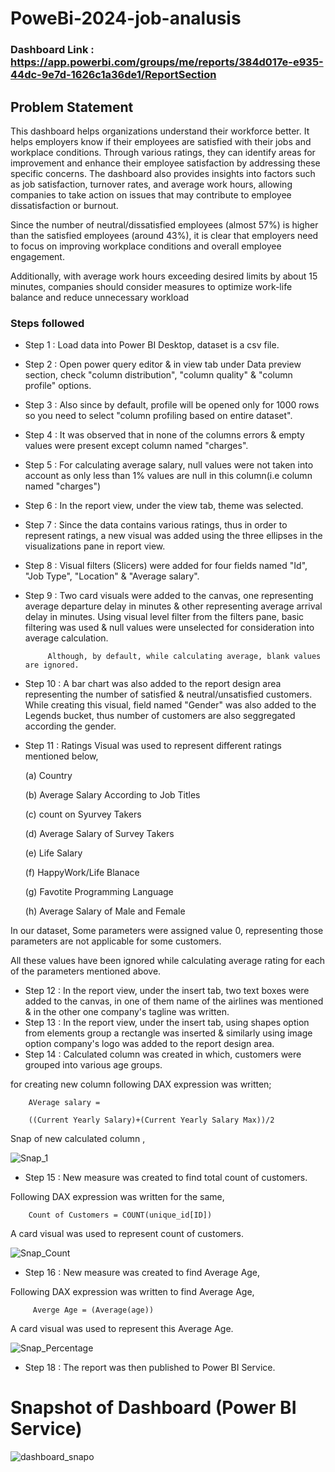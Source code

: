 # PoweBi-2024-job-analusis

### Dashboard Link : https://app.powerbi.com/groups/me/reports/384d017e-e935-44dc-9e7d-1626c1a36de1/ReportSection

## Problem Statement

This dashboard helps organizations understand their workforce better. It helps employers know if their employees are satisfied with their jobs and workplace conditions. Through various ratings, they can identify areas for improvement and enhance their employee satisfaction by addressing these specific concerns. The dashboard also provides insights into factors such as job satisfaction, turnover rates, and average work hours, allowing companies to take action on issues that may contribute to employee dissatisfaction or burnout.

Since the number of neutral/dissatisfied employees (almost 57%) is higher than the satisfied employees (around 43%), it is clear that employers need to focus on improving workplace conditions and overall employee engagement.

Additionally, with average work hours exceeding desired limits by about 15 minutes, companies should consider measures to optimize work-life balance and reduce unnecessary workload


### Steps followed 

- Step 1 : Load data into Power BI Desktop, dataset is a csv file.
- Step 2 : Open power query editor & in view tab under Data preview section, check "column distribution", "column quality" & "column profile" options.
- Step 3 : Also since by default, profile will be opened only for 1000 rows so you need to select "column profiling based on entire dataset".
- Step 4 : It was observed that in none of the columns errors & empty values were present except column named "charges".
- Step 5 : For calculating average salary, null values were not taken into account as only less than 1% values are null in this column(i.e column named "charges") 
- Step 6 : In the report view, under the view tab, theme was selected.
- Step 7 : Since the data contains various ratings, thus in order to represent ratings, a new visual was added using the three ellipses in the visualizations pane in report view. 
- Step 8 : Visual filters (Slicers) were added for four fields named "Id", "Job Type", "Location" & "Average salary".
- Step 9 : Two card visuals were added to the canvas, one representing average departure delay in minutes & other representing average arrival delay in minutes.
           Using visual level filter from the filters pane, basic filtering was used & null values were unselected for consideration into average calculation.
           
           Although, by default, while calculating average, blank values are ignored.
- Step 10 : A bar chart was also added to the report design area representing the number of satisfied & neutral/unsatisfied customers. While creating this visual, field named "Gender" was also added to the Legends bucket, thus number of customers are also seggregated according the gender. 
- Step 11 : Ratings Visual was used to represent different ratings mentioned below,

  (a) Country

  (b) Average Salary According to Job Titles
  
  (c) count on Syurvey Takers
  
  (d) Average Salary of Survey Takers
  
  (e) Life Salary
  
  (f) HappyWork/Life Blanace

  (g) Favotite Programming Language

  (h) Average Salary of Male and Female
  
In our dataset, Some parameters were assigned value 0, representing those parameters are not applicable for some customers.

All these values have been ignored while calculating average rating for each of the parameters mentioned above.

- Step 12 : In the report view, under the insert tab, two text boxes were added to the canvas, in one of them name of the airlines was mentioned & in the other one company's tagline was written.
- Step 13 : In the report view, under the insert tab, using shapes option from elements group a rectangle was inserted & similarly using image option company's logo was added to the report design area. 
- Step 14 : Calculated column was created in which, customers were grouped into various age groups.

for creating new column following DAX expression was written;
       
        AVerage salary = 
        
        ((Current Yearly Salary)+(Current Yearly Salary Max))/2
        
Snap of new calculated column ,

![Snap_1](https://github.com/user-attachments/assets/3cb61e39-3c53-4624-9de2-2a24f21352ec)

        
- Step 15 : New measure was created to find total count of customers.

Following DAX expression was written for the same,
        
        Count of Customers = COUNT(unique_id[ID])
        
A card visual was used to represent count of customers.

![Snap_Count](https://github.com/user-attachments/assets/0b7a389e-8c09-4eb4-b7a9-418d0ad23c57)

        
 - Step 16 : New measure was created to find  Average Age,
 
 Following DAX expression was written to find  Average Age,
 
         Averge Age = (Average(age))
 
 A card visual was used to represent this  Average Age.
 
 
 ![Snap_Percentage](https://github.com/user-attachments/assets/3b80cbe0-8ac8-43bc-9e0c-1377ab827294)


 
 - Step 18 : The report was then published to Power BI Service.
 

# Snapshot of Dashboard (Power BI Service)

![dashboard_snapo](https://github.com/user-attachments/assets/fda4553e-567f-432d-8f48-d66361d727f0)

 
 
